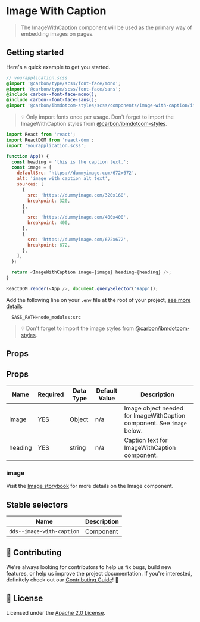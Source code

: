 # Image With Caption

> The ImageWithCaption component will be used as the primary way of embedding
> images on pages.

## Getting started

Here's a quick example to get you started.

```scss
// yourapplication.scss
@import '@carbon/type/scss/font-face/mono';
@import '@carbon/type/scss/font-face/sans';
@include carbon--font-face-mono();
@include carbon--font-face-sans();
@import '@carbon/ibmdotcom-styles/scss/components/image-with-caption/image-with-caption';
```

> 💡 Only import fonts once per usage. Don't forget to import the
> ImageWithCaption styles from
> [@carbon/ibmdotcom-styles](https://github.com/carbon-design-system/ibm-dotcom-library/blob/master/packages/styles).

```javascript
import React from 'react';
import ReactDOM from 'react-dom';
import 'yourapplication.scss';

function App() {
  const heading = 'this is the caption text.';
  const image = {
    defaultSrc: 'https://dummyimage.com/672x672',
    alt: 'image with caption alt text',
    sources: [
      {
        src: 'https://dummyimage.com/320x160',
        breakpoint: 320,
      },
      {
        src: 'https://dummyimage.com/400x400',
        breakpoint: 400,
      },
      {
        src: 'https://dummyimage.com/672x672',
        breakpoint: 672,
      },
    ],
  };

  return <ImageWithCaption image={image} heading={heading} />;
}

ReactDOM.render(<App />, document.querySelector('#app'));
```

Add the following line on your `.env` file at the root of your project,
[see more details](https://github.com/carbon-design-system/ibm-dotcom-library/tree/master/packages/styles#usage)

```
  SASS_PATH=node_modules:src
```

> 💡 Don't forget to import the image styles from
> [@carbon/ibmdotcom-styles](https://github.com/carbon-design-system/ibm-dotcom-library/blob/master/packages/styles).

## Props

## Props

| Name    | Required | Data Type | Default Value | Description                                                            |
| ------- | -------- | --------- | ------------- | ---------------------------------------------------------------------- |
| image   | YES      | Object    | n/a           | Image object needed for ImageWithCaption component. See `image` below. |
| heading | YES      | string    | n/a           | Caption text for ImageWithCaption component.                           |

### image

Visit the
[Image storybook](https://ibmdotcom-react.mybluemix.net/?path=/story/components-image--default)
for more details on the Image component.

## Stable selectors

| Name                      | Description |
| ------------------------- | ----------- |
| `dds--image-with-caption` | Component   |

## 🙌 Contributing

We're always looking for contributors to help us fix bugs, build new features,
or help us improve the project documentation. If you're interested, definitely
check out our
[Contributing Guide](https://github.com/carbon-design-system/ibm-dotcom-library/blob/master/.github/CONTRIBUTING.md)!
👀

## 📝 License

Licensed under the
[Apache 2.0 License](https://github.com/carbon-design-system/ibm-dotcom-library/blob/master/LICENSE).
